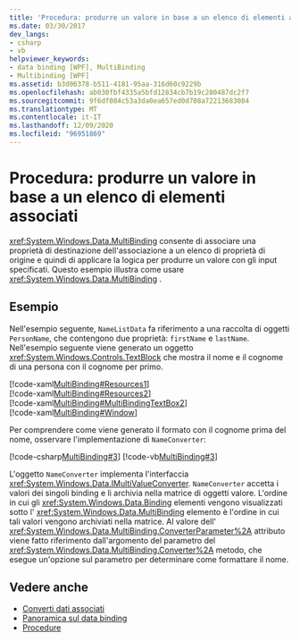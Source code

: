 ```yaml
---
title: 'Procedura: produrre un valore in base a un elenco di elementi associati'
ms.date: 03/30/2017
dev_langs:
- csharp
- vb
helpviewer_keywords:
- data binding [WPF], MultiBinding
- Multibinding [WPF]
ms.assetid: b3d06378-b511-4181-95aa-316d60c9229b
ms.openlocfilehash: ab030fbf4335a5bfd12834cb7b19c280487dc2f7
ms.sourcegitcommit: 9f6df084c53a3da0ea657ed0d708a72213683084
ms.translationtype: MT
ms.contentlocale: it-IT
ms.lasthandoff: 12/09/2020
ms.locfileid: "96951869"
---
```

# <a name="how-to-produce-a-value-based-on-a-list-of-bound-items"></a>Procedura: produrre un valore in base a un elenco di elementi associati
<xref:System.Windows.Data.MultiBinding> consente di associare una proprietà di destinazione dell'associazione a un elenco di proprietà di origine e quindi di applicare la logica per produrre un valore con gli input specificati. Questo esempio illustra come usare <xref:System.Windows.Data.MultiBinding> .  
  
## <a name="example"></a>Esempio  
 Nell'esempio seguente, `NameListData` fa riferimento a una raccolta di oggetti `PersonName`, che contengono due proprietà: `firstName` e `lastName`. Nell'esempio seguente viene generato un oggetto <xref:System.Windows.Controls.TextBlock> che mostra il nome e il cognome di una persona con il cognome per primo.  
  
 [!code-xaml[MultiBinding#Resources1](~/samples/snippets/csharp/VS_Snippets_Wpf/MultiBinding/CSharp/Window1.xaml#resources1)]  
[!code-xaml[MultiBinding#Resources2](~/samples/snippets/csharp/VS_Snippets_Wpf/MultiBinding/CSharp/Window1.xaml#resources2)]  
[!code-xaml[MultiBinding#MultiBindingTextBox2](~/samples/snippets/csharp/VS_Snippets_Wpf/MultiBinding/CSharp/Window1.xaml#multibindingtextbox2)]  
[!code-xaml[MultiBinding#Window](~/samples/snippets/csharp/VS_Snippets_Wpf/MultiBinding/CSharp/Window1.xaml#window)]  
  
 Per comprendere come viene generato il formato con il cognome prima del nome, osservare l'implementazione di `NameConverter`:  
  
 [!code-csharp[MultiBinding#3](~/samples/snippets/csharp/VS_Snippets_Wpf/MultiBinding/CSharp/NameConverter.cs#3)]
 [!code-vb[MultiBinding#3](~/samples/snippets/visualbasic/VS_Snippets_Wpf/MultiBinding/VisualBasic/NameConverter.vb#3)]  
  
 L'oggetto `NameConverter` implementa l'interfaccia <xref:System.Windows.Data.IMultiValueConverter>. `NameConverter` accetta i valori dei singoli binding e li archivia nella matrice di oggetti valore. L'ordine in cui gli <xref:System.Windows.Data.Binding> elementi vengono visualizzati sotto l' <xref:System.Windows.Data.MultiBinding> elemento è l'ordine in cui tali valori vengono archiviati nella matrice. Al valore dell' <xref:System.Windows.Data.MultiBinding.ConverterParameter%2A> attributo viene fatto riferimento dall'argomento del parametro del <xref:System.Windows.Data.MultiBinding.Converter%2A> metodo, che esegue un'opzione sul parametro per determinare come formattare il nome.  
  
## <a name="see-also"></a>Vedere anche

- [Converti dati associati](how-to-convert-bound-data.md)
- [Panoramica sul data binding](/dotnet/desktop-wpf/data/data-binding-overview)
- [Procedure](data-binding-how-to-topics.md)
